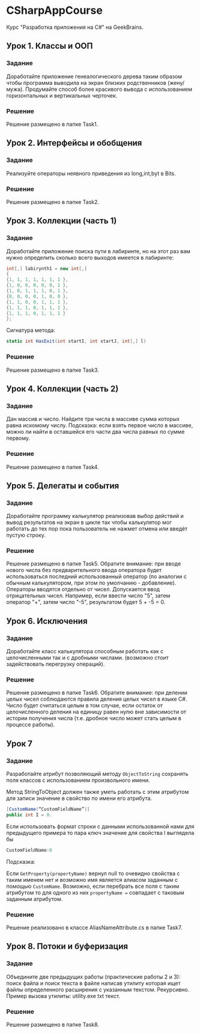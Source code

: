 # CSharpAppCourse
Курс "Разработка приложения на C#" на GeekBrains.

## Урок 1. Классы и ООП

### Задание

Доработайте приложение генеалогического дерева таким образом чтобы программа выводила на экран близких родственников (жену/мужа). Продумайте способ более красивого вывода с использованием горизонтальных и вертикальных черточек.

### Решение

Решение размещено в папке Task1.

## Урок 2. Интерфейсы и обобщения

### Задание

Реализуйте операторы неявного приведения из long,int,byt в Bits.

### Решение

Решение размещено в папке Task2.

## Урок 3. Коллекции (часть 1)

### Задание

Доработайте приложение поиска пути в лабиринте, но на этот раз вам нужно определить сколько всего выходов имеется в лабиринте:

```c#
int[,] labirynth1 = new int[,]
{
{1, 1, 1, 1, 1, 1, 1 },
{1, 0, 0, 0, 0, 0, 1 },
{1, 0, 1, 1, 1, 0, 1 },
{0, 0, 0, 0, 1, 0, 0 },
{1, 1, 0, 0, 1, 1, 1 },
{1, 1, 1, 0, 1, 1, 1 },
{1, 1, 1, 0, 1, 1, 1 }
};
```

Сигнатура метода:

```c#
static int HasExit(int startI, int startJ, int[,] l)
```

### Решение

Решение размещено в папке Task3.

## Урок 4. Коллекции (часть 2)

### Задание

Дан массив и число. Найдите три числа в массиве сумма которых равна искомому числу. Подсказка: если взять первое число в массиве, можно ли найти в оставшейся его части два числа равных по сумме первому.

### Решение

Решение размещено в папке Task4.

## Урок 5. Делегаты и события

### Задание

Доработайте программу калькулятор реализовав выбор действий и вывод результатов на экран в цикле так чтобы калькулятор мог работать до тех пор пока пользователь не нажмет отмена или введёт пустую строку.

### Решение

Решение размещено в папке Task5. Обратите внимание: при вводе нового числа без предварительного ввода оператора будет использоваться последний использованный оператор (по аналогии с обычным калькулятором, при этом по умолчанию - добавление). Операторы вводятся отдельно от чисел. Допускается ввод отрицательных чисел. Например, если ввести число "5", затем оператор "+", затем число "-5", результатом будет 5 + -5 = 0.

## Урок 6. Исключения

### Задание

Доработайте класс калькулятора способным работать как с целочисленными так и с дробными числами. (возможно стоит задействовать перегрузку операций).

### Решение

Решение размещено в папке Task6. Обратите внимание: при делении целых чисел соблюдаются правила деления целых чисел в языке C#. Число будет считаться целым в том случае, если остаток от целочисленного деления на единицу равен нулю вне зависимости от истории получения числа (т.е. дробное число может стать целым в процессе работы).

## Урок 7

### Задание

Разработайте атрибут позволяющий методу ```ObjectToString``` сохранять поля классов с использованием произвольного имени.

Метод StringToObject должен также уметь работать с этим атрибутом для записи значение в свойство по имени его атрибута.

```c#
[CustomName(“CustomFieldName”)]
public int I = 0.
```

Если использовать формат строки с данными использованной нами для предыдущего примера то пара ключ значение для свойства I выглядела бы 
```c#
CustomFieldName:0
```

Подсказка:

Если ```GetProperty(propertyName)``` вернул null то очевидно свойства с таким именем нет и возможно имя является алиасом заданным с помощью ```CustomName```. Возможно, если перебрать все поля с таким атрибутом то для одного из них ```propertyName =``` совпадает с таковым заданным атрибутом.

### Решение

Решение реализовано в классе AliasNameAttribute.cs в папке Task7.

## Урок 8. Потоки и буферизация

### Задание

Объедините две предыдущих работы (практические работы 2 и 3): поиск файла и поиск текста в файле написав утилиту которая ищет файлы определенного расширения с указанным текстом. Рекурсивно. Пример вызова утилиты: utility.exe txt текст.

### Решение

Решение размещено в папке Task8.